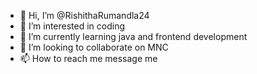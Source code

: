 - 👋 Hi, I’m @RishithaRumandla24
- 👀 I’m interested in coding
- 🌱 I’m currently learning java and frontend development
- 💞️ I’m looking to collaborate on MNC
- 📫 How to reach me message me

<!---
RishithaRumandla24/RishithaRumandla24 is a ✨ special ✨ repository because its `README.md` (this file) appears on your GitHub profile.
You can click the Preview link to take a look at your changes.
--->

